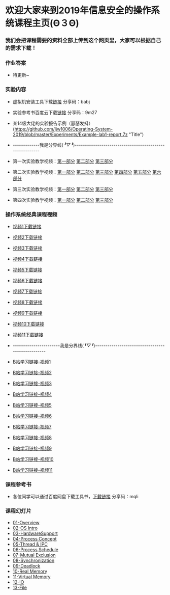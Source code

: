 # 欢迎大家来到2019年信息安全的操作系统课程主页(Θ３Θ)
###    我们会把课程需要的资料全部上传到这个网页里，大家可以根据自己的需求下载！




### 作业答案
* 待更新~




### 实验内容

* 虚拟机安装工具下载[链接](https://pan.baidu.com/s/1gRavuxQPG9IkbA9p9bjRHA "Title") 分享码：babj
* 实验参考书百度云下载[链接](https://pan.baidu.com/s/1sYXX7bf7w_HFtVfU0nBxgg "Title") 分享码：9m27
* 某14级大佬的实验报告示例（瑟瑟发抖）(https://github.com/ljw1006/Operating-System-2019/blob/master/Experiments/Example-lab1-report.7z "Title")

* -------------我是分界线(*╹▽╹*)---------------------------------------------------------

* 第一次实验教学视频：[第一部分](https://www.bilibili.com/video/av32411771/?p=1 "Title") [第二部分](https://www.bilibili.com/video/av32411771/?p=2 "Title") [第三部分](https://www.bilibili.com/video/av32411771/?p=3 "Title")
* 第二次实验教学视频：[第一部分](https://www.bilibili.com/video/av32411771/?p=4 "Title") [第二部分](https://www.bilibili.com/video/av32411771/?p=5 "Title") [第三部分](https://www.bilibili.com/video/av32411771/?p=6 "Title") [第四部分](https://www.bilibili.com/video/av32411771/?p=7 "Title") [第五部分](https://www.bilibili.com/video/av32411771/?p=8 "Title") [第六部分](https://www.bilibili.com/video/av32411771/?p=9 "Title")
* 第三次实验教学视频：[第一部分](https://www.bilibili.com/video/av32411771/?p=10 "Title") [第二部分](https://www.bilibili.com/video/av32411771/?p=11 "Title") [第三部分](https://www.bilibili.com/video/av32411771/?p=12 "Title")
* 第四次实验教学视频：[第一部分](https://www.bilibili.com/video/av32411771/?p=13 "Title") [第二部分](https://www.bilibili.com/video/av32411771/?p=14 "Title") [第三部分](https://www.bilibili.com/video/av32411771/?p=15 "Title")




### 操作系统经典课程视频

* [视频1下载链接](https://github.com/yankaixie13/Operating-System-2018/tree/master/Videos/Hardware%20and%20Operating%20System%20Basic/ "Title") 
* [视频2下载链接](https://github.com/yankaixie13/Operating-System-2018/blob/master/Videos/Hardware%20and%20Operating%20System%20Basic/Hardware_and_Operating_System_basics_-_10_of_11.mp4 "Title")
* [视频3下载链接](https://github.com/yankaixie13/Operating-System-2018/blob/master/Videos/Hardware%20and%20Operating%20System%20Basic/Hardware_and_Operating_System_basics_-_10_of_11.mp4 "Title")
* [视频4下载链接](https://github.com/yankaixie13/Operating-System-2018/blob/master/Videos/Hardware%20and%20Operating%20System%20Basic/Hardware_and_Operating_System_basics_-_10_of_11.mp4 "Title")
* [视频5下载链接](https://github.com/yankaixie13/Operating-System-2018/blob/master/Videos/Hardware%20and%20Operating%20System%20Basic/Hardware_and_Operating_System_basics_-_10_of_11.mp4 "Title")
* [视频6下载链接](https://github.com/yankaixie13/Operating-System-2018/blob/master/Videos/Hardware%20and%20Operating%20System%20Basic/Hardware_and_Operating_System_basics_-_10_of_11.mp4 "Title")
* [视频7下载链接](https://github.com/yankaixie13/Operating-System-2018/blob/master/Videos/Hardware%20and%20Operating%20System%20Basic/Hardware_and_Operating_System_basics_-_10_of_11.mp4 "Title")
* [视频8下载链接](https://github.com/yankaixie13/Operating-System-2018/blob/master/Videos/Hardware%20and%20Operating%20System%20Basic/Hardware_and_Operating_System_basics_-_10_of_11.mp4 "Title")
* [视频9下载链接](https://github.com/yankaixie13/Operating-System-2018/blob/master/Videos/Hardware%20and%20Operating%20System%20Basic/Hardware_and_Operating_System_basics_-_10_of_11.mp4 "Title")
* [视频10下载链接](https://github.com/yankaixie13/Operating-System-2018/blob/master/Videos/Hardware%20and%20Operating%20System%20Basic/Hardware_and_Operating_System_basics_-_10_of_11.mp4 "Title")
* [视频11下载链接](https://github.com/yankaixie13/Operating-System-2018/blob/master/Videos/Hardware%20and%20Operating%20System%20Basic/Hardware_and_Operating_System_basics_-_10_of_11.mp4 "Title")

* -----------------------我是分界线(*╹▽╹*)--------------------------------------------------

* [B站学习链接-视频1](https://www.bilibili.com/video/av65832092/ "Title")
* [B站学习链接-视频2](https://www.bilibili.com/video/av65832092/?p=2 "Title")
* [B站学习链接-视频3](https://www.bilibili.com/video/av65832092/?p=3 "Title")
* [B站学习链接-视频4](https://www.bilibili.com/video/av65832092/?p=4 "Title")
* [B站学习链接-视频5](https://www.bilibili.com/video/av65832092/?p=5 "Title")
* [B站学习链接-视频6](https://www.bilibili.com/video/av65832092/?p=6 "Title")
* [B站学习链接-视频7](https://www.bilibili.com/video/av65832092/?p=7 "Title")
* [B站学习链接-视频8](https://www.bilibili.com/video/av65832092/?p=8 "Title")
* [B站学习链接-视频9](https://www.bilibili.com/video/av65832092/?p=9 "Title")
* [B站学习链接-视频10](https://www.bilibili.com/video/av65832092/?p=10 "Title")
* [B站学习链接-视频11](https://www.bilibili.com/video/av65832092/?p=11 "Title")




### 课程参考书

* 各位同学可以通过百度网盘下载工具书，[下载链接](https://pan.baidu.com/s/1xk8Rz99kL6xwGwGHe38xog "Title") 分享码：mqli





### 课程幻灯片

* [01-Overview](https://github.com/ljw1006/Operating-System-2019/blob/master/Lecture%20Slides/01-Overview.7z "Title")
* [02-OS Intro](https://github.com/ljw1006/Operating-System-2019/blob/master/Lecture%20Slides/02-OS%20Intro.7z "Title")
* [03-HardwareSupport](https://github.com/ljw1006/Operating-System-2019/blob/master/Lecture%20Slides/03-HardwareSupport.7z "Title")
* [04-Process Concept](https://github.com/ljw1006/Operating-System-2019/blob/master/Lecture%20Slides/04-Process%20Concept.7z "Title")
* [05-Thread & IPC](https://github.com/ljw1006/Operating-System-2019/blob/master/Lecture%20Slides/05-Thread%20%26%20IPC.7z "Title")
* [06-Process Schedule](https://github.com/ljw1006/Operating-System-2019/blob/master/Lecture%20Slides/06-Process%20Schedule.7z "Title")
* [07-Mutual Exclusion](https://github.com/ljw1006/Operating-System-2019/blob/master/Lecture%20Slides/07-Mutual%20Exclusion.7z "Title")
* [08-Synchronization](https://github.com/ljw1006/Operating-System-2019/blob/master/Lecture%20Slides/08-Synchronization.7z "Title")
* [09-Deadlock](https://github.com/ljw1006/Operating-System-2019/blob/master/Lecture%20Slides/09-Deadlock.7z "Title")
* [10-Real Memory](https://github.com/ljw1006/Operating-System-2019/blob/master/Lecture%20Slides/10-Real%20Memory.7z "Title")
* [11-Virtual Memory](https://github.com/ljw1006/Operating-System-2019/blob/master/Lecture%20Slides/11-Virtual%20Memory.7z "Title")
* [12-IO](https://github.com/ljw1006/Operating-System-2019/blob/master/Lecture%20Slides/12-IO.7z "Title")
* [13-File](https://github.com/ljw1006/Operating-System-2019/blob/master/Lecture%20Slides/13-File.7z "Title")


